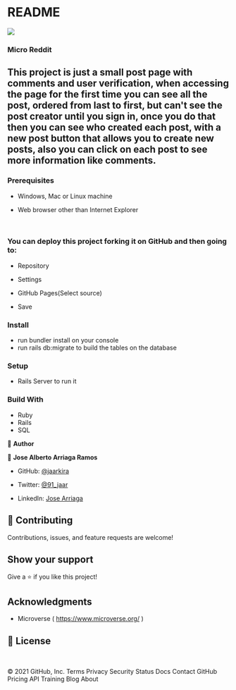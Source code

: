# README
![](https://img.shields.io/badge/Microverse-blueviolet)

### Micro Reddit

## This project is just a small post page with comments and user verification, when accessing the page for the first time you can see all the post, ordered from last to first, but can't see the post creator until you sign in, once you do that then you can see who created each post, with a new post button that allows you to create new posts, also you can click on each post to see more information like comments.


### Prerequisites

- Windows, Mac or Linux machine 

- Web browser other than Internet Explorer

​
### You can deploy this project forking it on GitHub and then going to:

- Repository

- Settings

- GitHub Pages(Select source)

- Save


### Install

- run bundler install on your console
- run rails db:migrate to build the tables on the database

### Setup

- Rails Server to run it

### Build With

- Ruby 
- Rails
- SQL


👤 **Author**

👤 **Jose Alberto Arriaga Ramos**

- GitHub: [@jaarkira](https://github.com/jaarkira )

- Twitter: [@91_jaar](https://twitter.com/91_jaar )

- LinkedIn: [Jose Arriaga](https://www.linkedin.com/in/jaar/)
​

## 🤝 Contributing

Contributions, issues, and feature requests are welcome!

## Show your support


Give a ⭐️ if you like this project!


## Acknowledgments

- Microverse ( https://www.microverse.org/ )

## 📝 License

​
 
© 2021 GitHub, Inc.
Terms
Privacy
Security
Status
Docs
Contact GitHub
Pricing
API
Training
Blog
About
